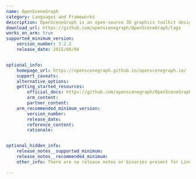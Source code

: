 ```yaml
---
name: OpenSceneGraph
category: Languages and Frameworks
description: OpenSceneGraph is an open-source 3D graphics toolkit designed for creating high-performance, real-time graphics applications.
download_url: https://github.com/openscenegraph/OpenSceneGraph/tags
works_on_arm: true
supported_minimum_version: 
    version_number: 3.2.2
    release_date: 2015/08/04


optional_info:
    homepage_url: https://openscenegraph.github.io/openscenegraph.io/
    support_caveats:
    alternative_options: 
    getting_started_resources:
        official_docs: https://github.com/openscenegraph/OpenSceneGraph?tab=readme-ov-file#section-1-how-to-build-openscenegraph
        arm_content:
        partner_content:
    arm_recommended_minimum_version:
        version_number:
        release_date:
        reference_content:
        rationale:


optional_hidden_info:
    release_notes__supported_minimum: 
    release_notes__recommended_minimum: 
    other_info: There are no release notes or binaries present for Linux/ARM64. OpenSceneGraph version 3.2.2 is installed and tested on the Neoverse N1, using steps mentioned [here](https://github.com/openscenegraph/OpenSceneGraph?tab=readme-ov-file#section-1-how-to-build-openscenegraph).

---
```

